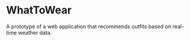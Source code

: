 # WhatToWear
A prototype of a web application that recommends outfits based on real-time weather data.
